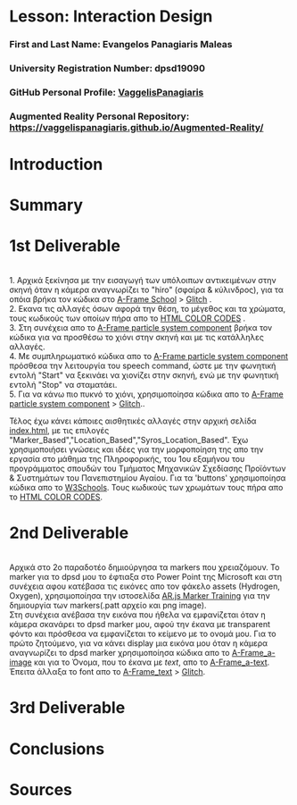 # Lesson: Interaction Design

### First and Last Name: Evangelos Panagiaris Maleas
### University Registration Number: dpsd19090
### GitHub Personal Profile: [VaggelisPanagiaris](https://github.com/VaggelisPanagiaris)
### Augmented Reality Personal Repository: https://vaggelispanagiaris.github.io/Augmented-Reality/

# Introduction

# Summary


# 1st Deliverable
<br />1. Αρχικά ξεκίνησα με την εισαγωγή των υπόλοιπων αντικειμένων στην σκηνή όταν η κάμερα αναγνωρίζει το "hiro" (σφαίρα & κύλινδρος), για τα οπόια βρήκα τον κώδικα στο [A-Frame School](https://aframe.io/aframe-school/#/4/1) > [Glitch](https://glitch.com/~aframe-school-position) .
<br /> 2. Εκανα τις αλλαγές όσων αφορά την θέση, το μέγεθος και τα χρώματα, τους κωδικούς των οποίων πήρα απο το [HTML COLOR CODES](https://htmlcolorcodes.com/) . 
<br />3. Στη συνέχεια απο το [A-Frame particle system component](https://www.npmjs.com/package/aframe-particle-system-component) βρήκα τον κώδικα για να προσθέσω το χιόνι στην σκηνή και με τις κατάλληλες αλλαγές.
<br />4. Με συμπληρωματικό κώδικα απο το [A-Frame particle system component](https://www.npmjs.com/package/aframe-speech-command-component) πρόσθεσα την λειτουργία του speech command, ώστε με την φωνητική εντολή "Start" να ξεκινάει να χιονίζει στην σκηνή, ενώ με την φωνητική εντολή "Stop" να σταματάει.
<br />5. Για να κάνω πιο πυκνό το χιόνι, χρησιμοποίησα κώδικα απο το [A-Frame particle system component](https://aframe.io/aframe-school/#/8) > [Glitch](https://glitch.com/~aframe-school-registry)..

Τέλος έχω κάνει κάποιες αισθητικές αλλαγές στην αρχική σελίδα [index.html](https://vaggelispanagiaris.github.io/Augmented-Reality/), με τις επιλογές "Marker_Based","Location_Based","Syros_Location_Based". Έχω χρησιμοποιήσει γνώσεις και ιδέες για την μορφοποίηση της απο την εργασία στο μάθημα της Πληροφορικής, του 1ου εξαμήνου του προγράμματος σπουδών του Τμήματος Μηχανικών Σχεδίασης Προϊόντων & Συστημάτων του Πανεπιστημίου Αγαίου. Για τα 'buttons' χρησιμοποίησα κώδικα απο το [W3Schools](https://www.w3schools.com/howto/howto_css_animate_buttons.asp). Τους κωδικούς των χρωμάτων τους πήρα απο το [HTML COLOR CODES](https://htmlcolorcodes.com/). 

# 2nd Deliverable
<br /> Αρχικά στο 2ο παραδοτέο δημιούργησα τα markers που χρειαζόμουν. Το marker για το dpsd μου το έφτιαξα στο Power Point της Microsoft και στη συνέχεια αφου κατέβασα τις εικόνες απο τον φάκελο assets (Hydrogen, Oxygen), χρησιμοποίησα την ιστοσελίδα [AR.js Marker Training](https://jeromeetienne.github.io/AR.js/three.js/examples/marker-training/examples/generator.html) για την δημιουργία των markers(.patt αρχείο και png image).
<br />Στη συνέχεια ανέβασα την εικόνα που ήθελα να εμφανίζεται όταν η κάμερα σκανάρει το dpsd marker μου, αφού την έκανα με transparent φόντο και πρόσθεσα να εμφανίζεται το κείμενο με το ονομά μου. Για το πρώτο ζητούμενο, για να κάνει display μια εικόνα μου όταν η κάμερα αναγνωρίζει το dpsd marker χρησιμοποίησα κώδικα απο το [A-Frame_a-image](https://aframe.io/docs/1.3.0/primitives/a-image.html#example) και για το Όνομα, που το έκανα με *text*, απο το [A-Frame_a-text](https://aframe.io/docs/1.3.0/primitives/a-text.html#example). Έπειτα άλλαξα το font απο το [A-Frame_text](https://aframe.io/docs/1.3.0/components/text.html#fonts2_dejavu) > [Glitch](https://glitch.com/~aframe-text-fonts-demo). 
# 3rd Deliverable 


# Conclusions


# Sources
